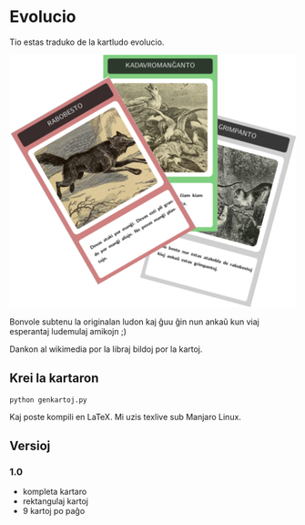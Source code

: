 # Evolucio

Tio estas traduko de la kartludo evolucio.

![](img/repoimg.png)

Bonvole subtenu la originalan ludon kaj ĝuu ĝin nun ankaŭ kun viaj esperantaj ludemulaj amikojn ;)

Dankon al wikimedia por la libraj bildoj por la kartoj.

## Krei la kartaron

```
python genkartoj.py
```

Kaj poste kompili en LaTeX. Mi uzis texlive sub Manjaro Linux.

## Versioj

### 1.0

* kompleta kartaro
* rektangulaj kartoj
* 9 kartoj po paĝo
